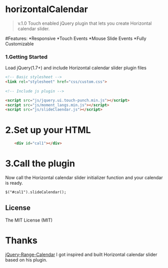 # horizontalCalendar
>v.1.0
Touch enabled jQuery plugin that lets you create Horizontal calendar slider.

#Features:
*Responsive 
*Touch Events
*Mouse Slide Events
*Fully Customizable


### 1.Getting Started
Load jQuery(1.7+) and include Horizontal calendar slider plugin files

```html
<!-- Basic stylesheet -->
<link rel="stylesheet" href="css/custom.css">
 
<!-- Include js plugin -->

<script src="js/jquery.ui.touch-punch.min.js"></script>
<script src="js/moment_langs.min.js"></script>
<script src="js/slideClaendar.js"></script>
```
# 2.Set up your HTML

```html
    <div id="cal1"></div>
```
# 3.Call the plugin
Now call the Horizontal calendar slider initializer function and your calendar is ready.
```html
$("#cal1").slideCalendar();
```


License
------------
The MIT License (MIT)


# Thanks

[jQuery-Range-Calendar](https://github.com/webangelo/jQuery-Range-Calendar) I got inspired and built Horizontal calendar slider based on his plugin.


